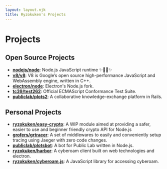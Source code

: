 ```yaml
---
layout: layout.njk
title: Ryzokuken's Projects
---
```

# Projects

## Open Source Projects

- **[nodejs/node](https://github.com/nodejs/node)**: Node.js JavaScript runtime ✨🐢🚀✨
- **[v8/v8](https://github.com/v8/v8)**: V8 is Google’s open source high-performance JavaScript and WebAssembly engine, written in C++.
- **[electron/node](https://github.com/electron/node)**: Electron's Node.js fork.
- **[tc39/test262](https://github.com/tc39/test262)**: Official ECMAScript Conformance Test Suite.
- **[publiclab/plots2](https://github.com/publiclab/plots2)**: A collaborative knowledge-exchange platform in Rails.

## Personal Projects

- **[ryzokuken/easy-crypto](https://github.com/ryzokuken/easy-crypto)**: A WIP module aimed at providing a safer, easier to use and beginner friendly crypto API for Node.js
- **[grofers/grtracer](https://github.com/grofers/grtracer)**: A set of middlewares to easily and conveniently setup tracing using Jaeger with zero code changes.
- **[publiclab/plotsbot](https://github.com/publiclab/plotsbot)**: A bot for Public Lab written in Node.js.
- **[ryzokuken/harbor](https://github.com/ryzokuken/harbor)**: A cyberoam client built on web technologies and electron.
- **[ryzokuken/cyberoam.js](https://github.com/ryzokuken/cyberoam.js)**: A JavaScript library for accessing cyberoam.

<style>
.container li {
  font-size: 1.5rem;
  margin: 2rem 0;
}
</style>
